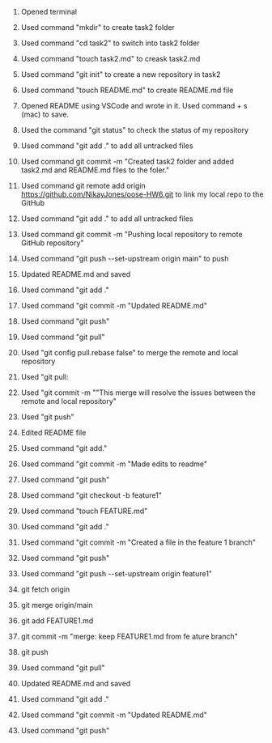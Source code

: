 1. Opened terminal
2. Used command "mkdir" to create task2 folder
3. Used command "cd task2" to switch into task2 folder
4. Used command "touch task2.md" to creask task2.md
5. Used command "git init" to create a new repository in task2
6. Used command "touch README.md" to create README.md file
7. Opened README using VSCode and wrote in it. Used command + s (mac) to save.
8. Used the command "git status" to check the status of my repository
9. Used command "git add ." to add all untracked files
10. Used command git commit -m "Created task2 folder and added task2.md and README.md files to the foler."
11. Used command git remote add origin https://github.com/NikayJones/oose-HW6.git to link my local repo to the GitHub
12. Used command "git add ." to add all untracked files
13. Used command git commit -m "Pushing local
 repository to remote GitHub repository"
14. Used  command "git push --set-upstream origin main" to push 
15. Updated README.md and saved
16. Used command "git add ."
17. Used command "git commit -m "Updated README.md"
18. Used command "git push"
19. Used command "git pull" 
20. Used "git config pull.rebase false" to merge the remote and local repository
21. Used "git pull:
22. Used "git commit -m ""This merge will resolve the issues between the remote and local repository"
23. Used "git push"
24. Edited README file
25. Used command "git add."
26. Used command "git commit -m "Made edits to readme"
27. Used command "git push"
28. Used command "git checkout -b feature1"
29. Used command "touch FEATURE.md"
30. Used command "git add ."
31. Used command "git commit -m "Created a file in the feature 1 branch"
32. Used command "git push"
33. Used command "git push --set-upstream origin feature1"
34. git fetch origin
35. git merge origin/main
36. git add FEATURE1.md
37. git commit -m "merge: keep FEATURE1.md from fe
ature branch"
38. git push







15. Used command "git pull" 
16. Updated README.md and saved
17. Used command "git add ."
18. Used command "git commit -m "Updated README.md"
19. Used command "git push"
